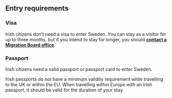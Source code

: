 ## Entry requirements

### **Visa**

Irish citizens don’t need a visa to enter Sweden. You can stay as a visitor for up to three months, but if you intend to stay for longer, you should [**contact a Migration Board office**](http://www.migrationsverket.se/info/start_en.html).

### **Passport**

Irish citizens need a valid passport or passport card to enter Sweden.

Irish passports do not have a minimum validity requirement while travelling to the UK or within the EU. When travelling within Europe with an Irish passport, it should be valid for the duration of your stay.